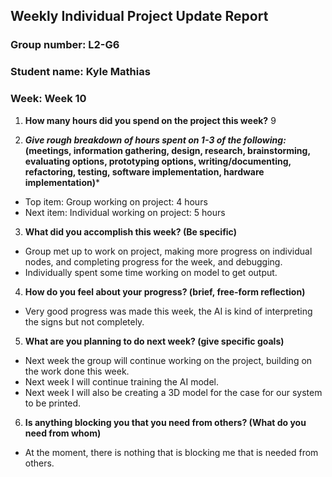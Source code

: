 ## Weekly Individual Project Update Report

### Group number: L2-G6

### Student name: Kyle Mathias

### Week: Week 10

1. **How many hours did you spend on the project this week?** 9

2. ***Give rough breakdown of hours spent on 1-3 of the following:* (meetings, information gathering, design, research, brainstorming, evaluating options, prototyping options, writing/documenting, refactoring, testing, software implementation, hardware implementation)***

- Top item: Group working on project: 4 hours
- Next item: Individual working on project: 5 hours

3. **What did you accomplish this week? (Be specific)**
- Group met up to work on project, making more progress on individual nodes, and completing progress for the week, and debugging.
- Individually spent some time working on model to get output.

4. **How do you feel about your progress? (brief, free-form reflection)**
- Very good progress was made this week, the AI is kind of interpreting the signs but not completely.

5. **What are you planning to do next week? (give specific goals)**
- Next week the group will continue working on the project, building on the work done this week.
- Next week I will continue training the AI model.
- Next week I will also be creating a 3D model for the case for our system to be printed.
  
6. **Is anything blocking you that you need from others? (What do you need from whom)**
- At the moment, there is nothing that is blocking me that is needed from others.
